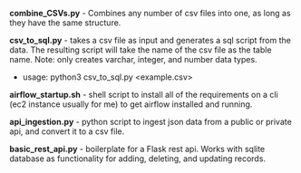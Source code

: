 **combine_CSVs.py** - Combines any number of csv files into one, as long as they have the same structure.

**csv_to_sql.py** - takes a csv file as input and generates a sql script from the data. The resulting script will take the name of the csv file as the table name. Note: only creates varchar, integer, and number data types.
- usage: python3 csv_to_sql.py <example.csv>
 
**airflow_startup.sh** - shell script to install all of the requirements on a cli (ec2 instance usually for me) to get airflow installed and running.

**api_ingestion.py** - python script to ingest json data from a public or private api, and convert it to a csv file.

**basic_rest_api.py** - boilerplate for a Flask rest api. Works with sqlite database as functionality for adding, deleting, and updating records.
